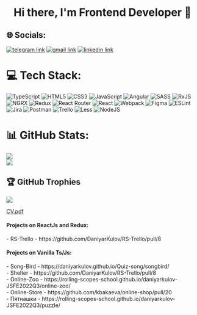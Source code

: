 <h1 align="center">
 Hi there, I'm Frontend Developer 👋
</h1>

## 🌐 Socials:
 <a href="https://t.me/DaniyarKul"><img src="https://img.shields.io/badge/Telegram-2CA5E0?style=for-the-badge&logo=telegram&logoColor=white" alt="telegram link" /></a>
  <a href="mailto:kulovdaniyar77@gmail.com
"><img src="https://img.shields.io/badge/Gmail-D14836?style=for-the-badge&logo=gmail&logoColor=white" alt="gmail link" /></a>
  <a href="https://www.linkedin.com/in/daniyar-kulov-6b069323a/"><img src="https://img.shields.io/badge/linkedin-%230077B5.svg?style=for-the-badge&logo=linkedin&logoColor=white" alt="linkedin link" /></a>

# 💻 Tech Stack:
![TypeScript](https://img.shields.io/badge/typescript-%23007ACC.svg?style=for-the-badge&logo=typescript&logoColor=white) ![HTML5](https://img.shields.io/badge/html5-%23E34F26.svg?style=for-the-badge&logo=html5&logoColor=white) ![CSS3](https://img.shields.io/badge/css3-%231572B6.svg?style=for-the-badge&logo=css3&logoColor=white) ![JavaScript](https://img.shields.io/badge/javascript-%23323330.svg?style=for-the-badge&logo=javascript&logoColor=%23F7DF1E) ![Angular](https://img.shields.io/badge/angular-%23DD0031.svg?style=for-the-badge&logo=angular&logoColor=white) ![SASS](https://img.shields.io/badge/SASS-hotpink.svg?style=for-the-badge&logo=SASS&logoColor=white) ![RxJS](https://img.shields.io/badge/rxjs-%23B7178C.svg?style=for-the-badge&logo=reactivex&logoColor=white) ![NGRX](https://img.shields.io/badge/ngrx-%23B7178C.svg?style=for-the-badge&logo=reactivex&logoColor=white) ![Redux](https://img.shields.io/badge/redux-%23593d88.svg?style=for-the-badge&logo=redux&logoColor=white) ![React Router](https://img.shields.io/badge/React_Router-CA4245?style=for-the-badge&logo=react-router&logoColor=white) ![React](https://img.shields.io/badge/react-%2320232a.svg?style=for-the-badge&logo=react&logoColor=%2361DAFB) ![Webpack](https://img.shields.io/badge/webpack-%238DD6F9.svg?style=for-the-badge&logo=webpack&logoColor=black) 	![Figma](https://img.shields.io/badge/figma-%23F24E1E.svg?style=for-the-badge&logo=figma&logoColor=white) ![ESLint](https://img.shields.io/badge/ESLint-4B3263?style=for-the-badge&logo=eslint&logoColor=white) ![Jira](https://img.shields.io/badge/jira-%230A0FFF.svg?style=for-the-badge&logo=jira&logoColor=white) ![Postman](https://img.shields.io/badge/Postman-FF6C37?style=for-the-badge&logo=postman&logoColor=white) ![Trello](https://img.shields.io/badge/Trello-%23026AA7.svg?style=for-the-badge&logo=Trello&logoColor=white) ![Less](https://img.shields.io/badge/less-2B4C80?style=for-the-badge&logo=less&logoColor=white) ![NodeJS](https://img.shields.io/badge/node.js-6DA55F?style=for-the-badge&logo=node.js&logoColor=white)

# 📊 GitHub Stats:
![](https://github-readme-stats.vercel.app/api?username=DaniyarKulov&theme=dark&hide_border=true&include_all_commits=false&count_private=false)<br/>
![](https://github-readme-stats.vercel.app/api/top-langs/?username=DaniyarKulov&theme=dark&hide_border=true&include_all_commits=false&count_private=false&layout=compact)

## 🏆 GitHub Trophies
![](https://github-profile-trophy.vercel.app/?username=DaniyarKulov&theme=radical&no-frame=false&no-bg=false&margin-w=4)

[CV.pdf](https://github.com/DaniyarKulov/DaniyarKulov/files/11628107/CV.pdf)


<div id="react-projects">
  <h4>Projects on ReactJs and Redux:</h4>
  - RS-Trello - https://github.com/DaniyarKulov/RS-Trello/pull/8
</div>

<div id="vanilla-projects">
  <h4>Projects on Vanilla Ts/Js:</h4>
  - Song-Bird - https://daniyarkulov.github.io/Quiz-song/songbird/ <br>
  - Shelter - https://github.com/DaniyarKulov/RS-Trello/pull/8
  <br>
  - Online-Zoo - https://rolling-scopes-school.github.io/daniyarkulov-JSFE2022Q3/online-zoo/
  <br>
  - Online-Store - https://github.com/kbakaeva/online-shop/pull/20
  <br>
  - Пятнашки - https://rolling-scopes-school.github.io/daniyarkulov-JSFE2022Q3/puzzle/
</div>
<br>
